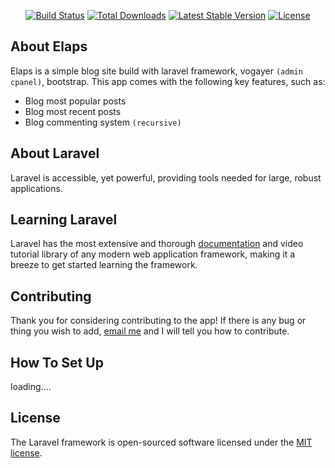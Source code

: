 <p align="center">
<a href="https://travis-ci.org/laravel/framework"><img src="https://travis-ci.org/laravel/framework.svg" alt="Build Status"></a>
<a href="https://packagist.org/packages/laravel/framework"><img src="https://poser.pugx.org/laravel/framework/d/total.svg" alt="Total Downloads"></a>
<a href="https://packagist.org/packages/laravel/framework"><img src="https://poser.pugx.org/laravel/framework/v/stable.svg" alt="Latest Stable Version"></a>
<a href="https://packagist.org/packages/laravel/framework"><img src="https://poser.pugx.org/laravel/framework/license.svg" alt="License"></a>
</p>

## About Elaps

Elaps is a simple blog site build with laravel framework, vogayer `(admin cpanel)`, bootstrap. This app comes with the following key features, such as:

- Blog most popular posts
- Blog most recent posts
- Blog commenting system `(recursive)`

## About Laravel

Laravel is accessible, yet powerful, providing tools needed for large, robust applications.

## Learning Laravel

Laravel has the most extensive and thorough [documentation](https://laravel.com/docs) and video tutorial library of any modern web application framework, making it a breeze to get started learning the framework.


## Contributing

Thank you for considering contributing to the app! If there  is any bug or thing you wish to add, [email me](excellentloaded@gmail.com) and I will tell you how to contribute.

## How To Set Up
loading....


## License

The Laravel framework is open-sourced software licensed under the [MIT license](https://opensource.org/licenses/MIT).
